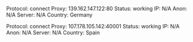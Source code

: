 Protocol: connect
Proxy: 139.162.147.122:80
Status: working
IP: N/A
Anon: N/A
Server: N/A
Country: Germany

Protocol: connect
Proxy: 107.178.105.142:40001
Status: working
IP: N/A
Anon: N/A
Server: N/A
Country: Spain

